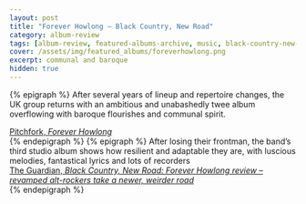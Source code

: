 ```yaml
---
layout: post
title: "Forever Howlong – Black Country, New Road"
category: album-review
tags: [album-review, featured-albums-archive, music, black-country-new-road, rock]
cover: /assets/img/featured_albums/foreverhowlong.png
excerpt: communal and baroque
hidden: true
---
```

{% epigraph %}
After several years of lineup and repertoire changes, the UK group returns with an ambitious and unabashedly twee album overflowing with baroque flourishes and communal spirit.
<footer><a href="https://pitchfork.com/reviews/albums/black-country-new-road-forever-howlong/">Pitchfork, <cite>Forever Howlong</cite></a></footer>
{% endepigraph %}
{% epigraph %}
After losing their frontman, the band’s third studio album shows how resilient and adaptable they are, with luscious melodies, fantastical lyrics and lots of recorders
<footer><a href="https://www.theguardian.com/music/2025/apr/03/black-country-new-road-forever-howlong-review">The Guardian, <cite>Black Country, New Road: Forever Howlong review – revamped alt-rockers take a newer, weirder road</cite></a></footer>
{% endepigraph %}